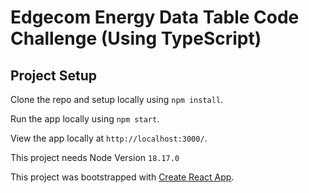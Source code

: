 # Edgecom Energy Data Table Code Challenge (Using TypeScript)

## Project Setup

Clone the repo and setup locally using `npm install`.

Run the app locally using `npm start`.

View the app locally at `http://localhost:3000/`.

This project needs Node Version `18.17.0`

This project was bootstrapped with [Create React App](https://github.com/facebook/create-react-app).
